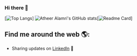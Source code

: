 ### Hi there 👋
[![Top Langs](https://github-readme-stats.vercel.app/api/top-langs?username=AtheerAlamri&theme=swift&layout=compact)] ![Atheer Alamri's GitHub stats](https://github-readme-stats.vercel.app/api?username=AtheerAlamri&theme=swift&&hide=contribs,prs&show_icons=true)[![Readme Card](https://github-readme-stats.vercel.app/api/pin/?username=AtheerAlamri&theme=swift&repo=github-readme-stats)]


## Find me around the web 🌎: 
- Sharing updates on <a href="https://www.linkedin.com/in/atheer-alamri-ba842a21b">LinkedIn</a> 💼
